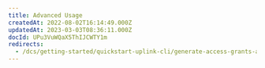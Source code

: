 ```yaml
---
title: Advanced Usage
createdAt: 2022-08-02T16:14:49.000Z
updatedAt: 2023-03-03T08:36:11.000Z
docId: UPu3VuWQaX5ThIJCWTY1m
redirects:
  - /dcs/getting-started/quickstart-uplink-cli/generate-access-grants-and-tokens
---
```


[](docId:1IGea-b63x-CCtRsLj9WX)&#x20;

[](docId\:OXSINcFRuVMBacPvswwNU)&#x20;

